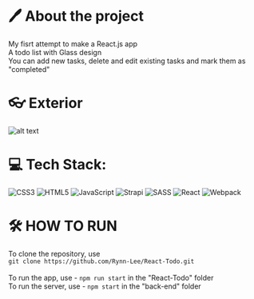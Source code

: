 # 🖊️ About the project
My fisrt attempt to make a React.js app<br>
A todo list with Glass design<br>
You can add new tasks, delete and edit existing tasks and mark them as "completed"

# 👓 Exterior
![alt text](https://rynnlee.tk/images/todo-1.png)

# 💻 Tech Stack:
![CSS3](https://img.shields.io/badge/css3-%231572B6.svg?style=for-the-badge&logo=css3&logoColor=white) ![HTML5](https://img.shields.io/badge/html5-%23E34F26.svg?style=for-the-badge&logo=html5&logoColor=white) ![JavaScript](https://img.shields.io/badge/javascript-%23323330.svg?style=for-the-badge&logo=javascript&logoColor=%23F7DF1E) ![Strapi](https://img.shields.io/badge/strapi-%232E7EEA.svg?style=for-the-badge&logo=strapi&logoColor=white) ![SASS](https://img.shields.io/badge/SASS-hotpink.svg?style=for-the-badge&logo=SASS&logoColor=white) ![React](https://img.shields.io/badge/react-%2320232a.svg?style=for-the-badge&logo=react&logoColor=%2361DAFB) ![Webpack](https://img.shields.io/badge/webpack-%238DD6F9.svg?style=for-the-badge&logo=webpack&logoColor=black)

# 🛠️ HOW TO RUN
To clone the repository, use<br>
```git clone https://github.com/Rynn-Lee/React-Todo.git```<br><br>
To run the app, use - ```npm run start``` in the "React-Todo" folder<br>
To run the server, use - ```npm start``` in the "back-end" folder
